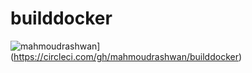 # builddocker 
![mahmoudrashwan](https://circleci.com/gh/mahmoudrashwan/builddocker.svg?style=svg)](https://circleci.com/gh/mahmoudrashwan/builddocker)
